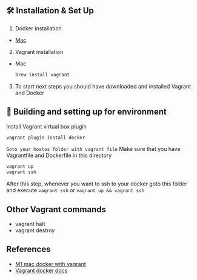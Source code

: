 ## 🛠 Installation & Set Up

1. Docker installation
  - [Mac](https://docs.docker.com/desktop/install/mac-install/)

2. Vagrant installation
- Mac
  ```sh
  brew install vagrant
  ```

3. To start next steps you should have downloaded and installed Vagrant and Docker

## 🚀 Building and setting up for environment
Install Vagrant virtual box plugin
  ```sh
  vagrant plugin install docker
  ```
`Goto your hostos folder with vagrant file` Make sure that you have Vagrantfile and Dockerfile in this directory
  ```sh
  vagrant up
  vagrant ssh
  ```
  After this step, whenever you want to ssh to your docker goto this folder and execute `vagrant ssh` or `vagrant up && vagrant ssh`
## Other Vagrant commands
- vagrant halt
- vagrant destroy

## References
- [M1 mac docker with vagrant](https://dev.to/taybenlor/running-vagrant-on-an-m1-apple-silicon-using-docker-3fh4)
- [Vagrant docker docs](https://www.vagrantup.com/docs/providers/docker)
